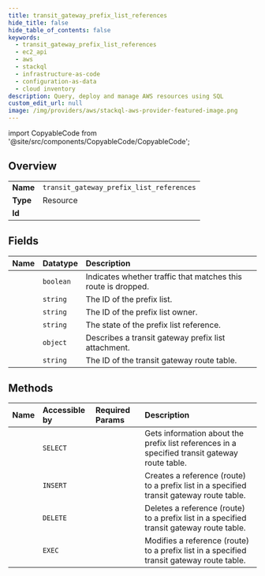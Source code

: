 ```yaml
---
title: transit_gateway_prefix_list_references
hide_title: false
hide_table_of_contents: false
keywords:
  - transit_gateway_prefix_list_references
  - ec2_api
  - aws    
  - stackql
  - infrastructure-as-code
  - configuration-as-data
  - cloud inventory
description: Query, deploy and manage AWS resources using SQL
custom_edit_url: null
image: /img/providers/aws/stackql-aws-provider-featured-image.png
---
```


import CopyableCode from '@site/src/components/CopyableCode/CopyableCode';




## Overview
<table><tbody>
<tr><td><b>Name</b></td><td><code>transit_gateway_prefix_list_references</code></td></tr>
<tr><td><b>Type</b></td><td>Resource</td></tr>
<tr><td><b>Id</b></td><td><CopyableCode code="aws.ec2_api.transit_gateway_prefix_list_references" /></td></tr>
</tbody></table>

## Fields
| Name | Datatype | Description |
|:-----|:---------|:------------|
| <CopyableCode code="blackhole" /> | `boolean` | Indicates whether traffic that matches this route is dropped. |
| <CopyableCode code="prefixListId" /> | `string` | The ID of the prefix list. |
| <CopyableCode code="prefixListOwnerId" /> | `string` | The ID of the prefix list owner. |
| <CopyableCode code="state" /> | `string` | The state of the prefix list reference. |
| <CopyableCode code="transitGatewayAttachment" /> | `object` | Describes a transit gateway prefix list attachment. |
| <CopyableCode code="transitGatewayRouteTableId" /> | `string` | The ID of the transit gateway route table. |
## Methods
| Name | Accessible by | Required Params | Description |
|:-----|:--------------|:----------------|:------------|
| <CopyableCode code="transit_gateway_prefix_list_references_Get" /> | `SELECT` | <CopyableCode code="TransitGatewayRouteTableId, region" /> | Gets information about the prefix list references in a specified transit gateway route table. |
| <CopyableCode code="transit_gateway_prefix_list_reference_Create" /> | `INSERT` | <CopyableCode code="PrefixListId, TransitGatewayRouteTableId, region" /> | Creates a reference (route) to a prefix list in a specified transit gateway route table. |
| <CopyableCode code="transit_gateway_prefix_list_reference_Delete" /> | `DELETE` | <CopyableCode code="PrefixListId, TransitGatewayRouteTableId, region" /> | Deletes a reference (route) to a prefix list in a specified transit gateway route table. |
| <CopyableCode code="transit_gateway_prefix_list_reference_Modify" /> | `EXEC` | <CopyableCode code="PrefixListId, TransitGatewayRouteTableId, region" /> | Modifies a reference (route) to a prefix list in a specified transit gateway route table. |
